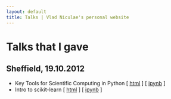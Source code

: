 ```yaml
---
layout: default
title: Talks | Vlad Niculae's personal website
---
```


# Talks that I gave

## Sheffield, 19.10.2012

* Key Tools for Scientific Computing in Python \[ [html](talks/scipy-tools-shef-19102012.html) \] \[ [ipynb](talks/scipy-tools-shef-19102012.ipynb) \]
* Intro to scikit-learn \[ [html](talks/scikit-learn-shef-19102012.html) \] \[ [ipynb](talks/scikit-learn-shef-19102012.ipynb) \]
